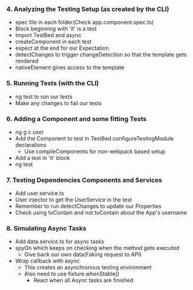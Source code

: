 ### 4. Analyzing the Testing Setup (as created by the CLI)

* spec file in each folder(Check app.component.spec.ts)
* Block beginning with 'it' is a test
* Import TestBed and async
* createComponent in each test
* expect at the end for our Expectation
* detectChanges to trigger changeDetection so that the template gets rendered
* nativeElement gives access to the template

### 5. Running Tests (with the CLI)

* ng test to run our tests
* Make any changes to fail our tests

### 6. Adding a Component and some fitting Tests

* ng g c user
* Add the Component to test in TestBed.configureTestingModule declarations
  * Use compileComponents for non-webpack based setup
* Add a test in 'it' block
* ng test

### 7. Testing Dependencies Components and Services

* Add user.service.ts
* User injector to get the UserService in the test
* Remember to run detectChanges to update our Properties
* Check using toContain and not.toContain about the App's username

### 8. Simulating Async Tasks

* Add data.service.ts for async tasks
* spyOn which keeps on checking when the method gets executed
  * Give back our own data(Faking request to API)
* Wrap callback with async
  * This creates an asynchronous testing environment
  * Also need to use fixture.whenStable()
    * React when all Async tasks are finished